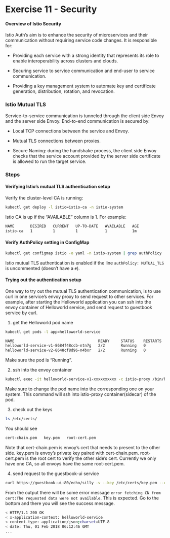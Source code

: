 # Exercise 11 - Security

#### Overview of Istio Security

Istio Auth’s aim is to enhance the security of microservices and their communication without requiring service code changes. It is responsible for:

* Providing each service with a strong identity that represents its role to enable interoperability across clusters and clouds.

* Securing service to service communication and end-user to service communication.

* Providing a key management system to automate key and certificate generation, distribution, rotation, and revocation.

### Istio Mutual TLS

Service-to-service communication is tunneled through the client side Envoy and the server side Envoy. End-to-end communication is secured by:

* Local TCP connections between the service and Envoy.

* Mutual TLS connections between proxies.

* Secure Naming: during the handshake process, the client side Envoy checks that the service account provided by the server side certificate is allowed to run the target service.

### Steps
#### Verifying Istio’s mutual TLS authentication setup
Verify the cluster-level CA is running:   
```sh
kubectl get deploy -l istio=istio-ca -n istio-system
```
Istio CA is up if the “AVAILABLE” column is 1. For example:
```sh
NAME       DESIRED   CURRENT   UP-TO-DATE   AVAILABLE   AGE
istio-ca   1         1         1            1           1m
```
#### Verify AuthPolicy setting in ConfigMap
```sh
kubectl get configmap istio -o yaml -n istio-system | grep authPolicy | head -1
```
Istio mutual TLS authentication is enabled if the line `authPolicy: MUTUAL_TLS` is uncommented (doesn’t have a `#`).

#### Trying out the authentication setup

One way to try out the mutual TLS authentication communication, is to use curl in one service’s envoy proxy to send request to other services. For example, after starting the Helloworld application you can ssh into the envoy container of Helloworld service, and send request to guestbook service by curl.

1. get the Helloworld pod name
```sh
kubectl get pods -l app=helloworld-service
```
```sh
NAME                                     READY     STATUS    RESTARTS   AGE
helloworld-service-v1-8684f48ccb-ntn7g   2/2       Running   0          1d
helloworld-service-v2-8648cf8d96-n4bxr   2/2       Running   0          1d
```
Make sure the pod is “Running”.

2. ssh into the envoy container
```sh
kubectl exec -it helloworld-service-v1-xxxxxxxxxx -c istio-proxy /bin/bash
```
Make sure to change the pod name into the corresponding one on your system. This command will ssh into istio-proxy container(sidecar) of the pod.

3. check out the keys
```sh
ls /etc/certs/ 
```
You should see
```sh
cert-chain.pem   key.pem   root-cert.pem
```
Note that cert-chain.pem is envoy’s cert that needs to present to the other side. key.pem is envoy’s private key paired with cert-chain.pem. root-cert.pem is the root cert to verify the other side’s cert. Currently we only have one CA, so all envoys have the same root-cert.pem.   

4. send request to the guestbook-ui service
```sh
curl https://guestbook-ui:80/echo/silly -v --key /etc/certs/key.pem --cert /etc/certs/cert-chain.pem --cacert /etc/certs/root-cert.pem -k
```
From the output there will be some error message `error fetching CN from cert:The requested data were not available`. This is expected. 
Go to the bottom and there you will see the success message.

```sh
< HTTP/1.1 200 OK
< x-application-context: helloworld-service
< content-type: application/json;charset=UTF-8
< date: Thu, 01 Feb 2018 06:12:46 GMT
...
```



